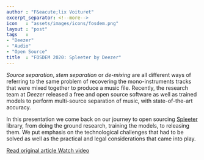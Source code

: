 ```yaml
---
author : "F&eacute;lix Voituret"
excerpt_separator: <!--more-->
icon   : "assets/images/icons/fosdem.png"
layout : "post"
tags   :
- "Deezer"
- "Audio"
- "Open Source"
title  : "FOSDEM 2020: Spleeter by Deezer"
---
```

_Source separation_, _stem separation_ or _de-mixing_ are all
different ways of referring to the same problem of recovering
the mono-instruments tracks that were mixed together to produce
a music file. Recently, the research team at _Deezer_ released
a free and open source software as well as trained models to
perform multi-source separation of music, with state-of-the-art
accuracy.
<!--more-->
In this presentation we come back on our journey to open
sourcing <a href="https://github.com/deezer/spleeter" target="_blank">Spleeter</a>
library, from doing the ground research, training the models,
to releasing them. We put emphasis on the technological challenges
that had to be solved as well as the practical and legal considerations
that came into play.

<p class="post-links">
  <a
    class="button"
    href="https://archive.fosdem.org/2020/schedule/event/om_spleeter/"
    target="_blank">
    Read original article
  </a>
  <a
    class="button"
    href="https://ftp.belnet.be/mirror/FOSDEM/video/2020/UB2.147/om_spleeter.mp4"
    target="_blank">
    Watch video
  </a>
</p>